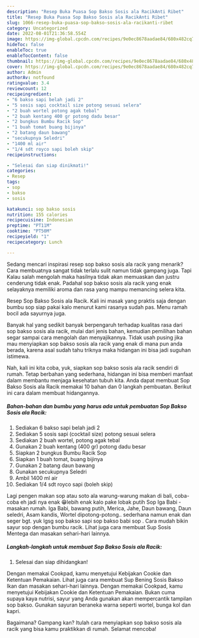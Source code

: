 ```yaml
---
description: "Resep Buka Puasa Sop Bakso Sosis ala RacikAnti Ribet"
title: "Resep Buka Puasa Sop Bakso Sosis ala RacikAnti Ribet"
slug: 1066-resep-buka-puasa-sop-bakso-sosis-ala-racikanti-ribet
category: Uncategorized
date: 2022-08-01T21:36:58.554Z
image: https://img-global.cpcdn.com/recipes/9e0ec8678aadae84/680x482cq70/sop-bakso-sosis-ala-racik-foto-resep-utama.jpg
hideToc: false
enableToc: true
enableTocContent: false
thumbnail: https://img-global.cpcdn.com/recipes/9e0ec8678aadae84/680x482cq70/sop-bakso-sosis-ala-racik-foto-resep-utama.jpg
cover: https://img-global.cpcdn.com/recipes/9e0ec8678aadae84/680x482cq70/sop-bakso-sosis-ala-racik-foto-resep-utama.jpg
author: Admin
authorAv: notfound
ratingvalue: 3.4
reviewcount: 12
recipeingredient:
- "6 bakso sapi belah jadi 2"
- "5 sosis sapi cocktail size potong sesuai selera"
- "2 buah wortel potong agak tebal"
- "2 buah kentang 400 gr potong dadu besar"
- "2 bungkus Bumbu Racik Sop"
- "1 buah tomat buang bijinya"
- "2 batang daun bawang"
- "secukupnya Seledri"
- "1400 ml air"
- "1/4 sdt royco sapi boleh skip"
recipeinstructions:

- "Selesai dan siap dinikmati!"
categories:
- Resep
tags:
- sop
- bakso
- sosis

katakunci: sop bakso sosis 
nutrition: 155 calories
recipecuisine: Indonesian
preptime: "PT11M"
cooktime: "PT50M"
recipeyield: "1"
recipecategory: Lunch

---
```



Sedang mencari inspirasi resep sop bakso sosis ala racik yang menarik? Cara membuatnya sangat tidak terlalu sulit namun tidak gampang juga. Tapi Kalau salah mengolah maka hasilnya tidak akan memuaskan dan justru cenderung tidak enak. Padahal sop bakso sosis ala racik yang enak selayaknya memiliki aroma dan rasa yang mampu memancing selera kita.


Resep Sop Bakso Sosis ala Racik. Kali ini masak yang praktis saja dengan bumbu sop siap pakai kalo menurut kami rasanya sudah pas. Menu ramah bocil ada sayurnya juga.

Banyak hal yang sedikit banyak berpengaruh terhadap kualitas rasa dari sop bakso sosis ala racik, mulai dari jenis bahan, kemudian pemilihan bahan segar sampai cara mengolah dan menyajikannya. Tidak usah pusing jika mau menyiapkan sop bakso sosis ala racik yang enak di mana pun anda berada, karena asal sudah tahu triknya maka hidangan ini bisa jadi suguhan istimewa.


Nah, kali ini kita coba, yuk, siapkan sop bakso sosis ala racik sendiri di rumah. Tetap berbahan yang sederhana, hidangan ini bisa memberi manfaat dalam membantu menjaga kesehatan tubuh kita. Anda dapat membuat Sop Bakso Sosis ala Racik memakai 10 bahan dan 0 langkah pembuatan. Berikut ini cara dalam membuat hidangannya.

<!--inarticleads1-->

##### Bahan-bahan dan bumbu yang harus ada untuk pembuatan Sop Bakso Sosis ala Racik:

1. Sediakan 6 bakso sapi belah jadi 2
1. Sediakan 5 sosis sapi (cocktail size) potong sesuai selera
1. Sediakan 2 buah wortel, potong agak tebal
1. Gunakan 2 buah kentang (400 gr) potong dadu besar
1. Siapkan 2 bungkus Bumbu Racik Sop
1. Siapkan 1 buah tomat, buang bijinya
1. Gunakan 2 batang daun bawang
1. Gunakan secukupnya Seledri
1. Ambil 1400 ml air
1. Sediakan 1/4 sdt royco sapi (boleh skip)


Lagi pengen makan sop atau soto ala warung-warung makan di bali, coba-coba eh jadi nya enak 😁lebih enak kalo pake lobak putih Sop Iga Babi - masakan rumah. Iga Babi, bawang putih, Merica, Jahe, Daun bawang, Daun seledri, Asam kandis, Wortel dipotong-potong.. sederhana namun enak dan seger bgt. yuk lgsg sop bakso sapi sop bakso babi sop . Cara mudah bikin sayur sop dengan bumbu racik. Lihat juga cara membuat Sup Sosis Mentega dan masakan sehari-hari lainnya. 

<!--inarticleads2-->

##### Langkah-langkah untuk membuat Sop Bakso Sosis ala Racik:


1. Selesai dan siap dihidangkan!

Dengan memakai Cookpad, kamu menyetujui Kebijakan Cookie dan Ketentuan Pemakaian. Lihat juga cara membuat Sup Bening Sosis Bakso Ikan dan masakan sehari-hari lainnya. Dengan memakai Cookpad, kamu menyetujui Kebijakan Cookie dan Ketentuan Pemakaian. Bukan cuma supaya kaya nutrisi, sayur yang Anda gunakan akan mempercantik tampilan sop bakso. Gunakan sayuran beraneka warna seperti wortel, bunga kol dan kapri. 

Bagaimana? Gampang kan? Itulah cara menyiapkan sop bakso sosis ala racik yang bisa kamu praktikkan di rumah. Selamat mencoba!
